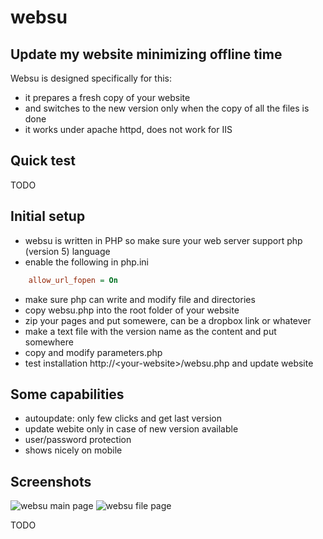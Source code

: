 # websu

## Update my website minimizing offline time
Websu is designed specifically for this:
 - it prepares a fresh copy of your website
 - and switches to the new version only when the copy of all the files is done
 - it works under apache httpd, does not work for IIS

## Quick test
TODO

 
## Initial setup
 - websu is written in PHP so make sure your web server support php (version 5) language
 - enable the following in php.ini
```ini
    allow_url_fopen = On
``` 
 - make sure php can write and modify file and directories 
 - copy websu.php into the root folder of your website
 - zip your pages and put somewere, can be a dropbox link or whatever
 - make a text file with the version name as the content and put somewhere
 - copy and modify parameters.php
 - test installation http://\<your-website\>/websu.php and update website

 
## Some capabilities
 - autoupdate: only few clicks and get last version
 - update webite only in case of new version available
 - user/password protection
 - shows nicely on mobile

## Screenshots
![websu main page](https://github.com/develost/websu/raw/master/websu_main_page.jpg "websu main page")
![websu file page](https://github.com/develost/websu/raw/master/websu_file_page.jpg "websu file page")



TODO 
